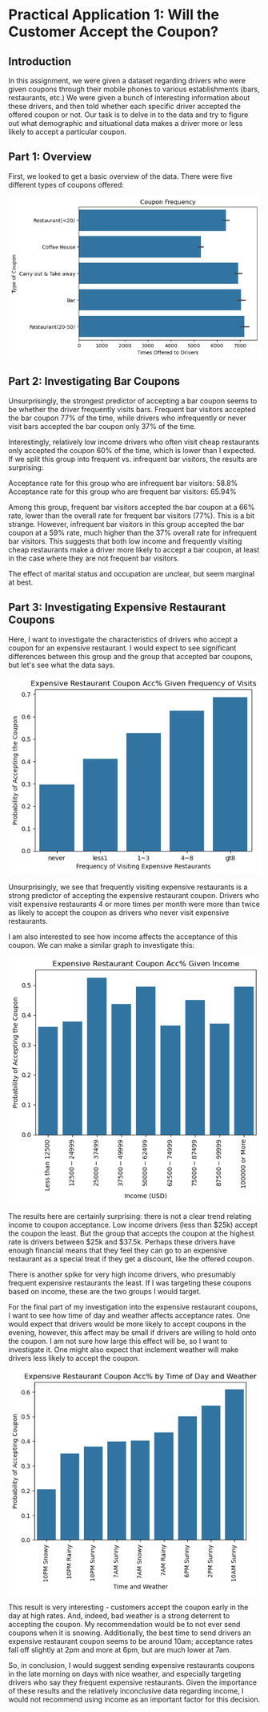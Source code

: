 # Practical Application 1: Will the Customer Accept the Coupon?

## Introduction
In this assignment, we were given a dataset regarding drivers who were given coupons through their mobile phones to various establishments (bars, restaurants, etc.) We were given a bunch of interesting information about these drivers, and then told whether each specific driver accepted the offered coupon or not. Our task is to delve in to the data and try to figure out what demographic and situational data makes a driver more or less likely to accept a particular coupon.

## Part 1: Overview

First, we looked to get a basic overview of the data. There were five different types of coupons offered:

![Coupons offered to drivers](images/coupon_frequency.png)

## Part 2: Investigating Bar Coupons

Unsurprisingly, the strongest predictor of accepting a bar coupon seems to be whether the driver frequently visits bars. Frequent bar visitors accepted the bar coupon 77% of the time, while drivers who infrequently or never visit bars accepted the bar coupon only 37% of the time.

Interestingly, relatively low income drivers who often visit cheap restaurants only accepted the coupon 60% of the time, which is lower than I expected. If we split this group into frequent vs. infrequent bar visitors, the results are surprising:

Acceptance rate for this group who are infrequent bar visitors: 58.8%
Acceptance rate for this group who are frequent bar visitors: 65.94%

Among this group, frequent bar visitors accepted the bar coupon at a 66% rate, lower than the overall rate for frequent bar visitors (77%). This is a bit strange. However, infrequent bar visitors in this group accepted the bar coupon at a 59% rate, much higher than the 37% overall rate for infrequent bar visitors. This suggests that both low income and frequently visiting cheap restaurants make a driver more likely to accept a bar coupon, at least in the case where they are not frequent bar visitors.

The effect of marital status and occupation are unclear, but seem marginal at best.

## Part 3: Investigating Expensive Restaurant Coupons

Here, I want to investigate the characteristics of drivers who accept a coupon for an expensive restaurant. I would expect to see significant differences between this group and the group that accepted bar coupons, but let's see what the data says.

![Expensive Restaurant Coupon Acceptance Given Frequency of Visits](images/exp_rest_by_freq_exp_rest_visit.png)

Unsurprisingly, we see that frequently visiting expensive restaurants is a strong predictor of accepting the expensive restaurant coupon. Drivers who visit expensive restaurants 4 or more times per month were more than twice as likely to accept the coupon as drivers who never visit expensive restaurants.

I am also interested to see how income affects the acceptance of this coupon. We can make a similar graph to investigate this:

![Expensive Restaurant Coupon Acceptance by Income](images/exp_rest_by_income.png)

The results here are certainly surprising: there is not a clear trend relating income to coupon acceptance. Low income drivers (less than $25k) accept the coupon the least. But the group that accepts the coupon at the highest rate is drivers between $25k and $37.5k. Perhaps these drivers have enough financial means that they feel they can go to an expensive restaurant as a special treat if they get a discount, like the offered coupon.

There is another spike for very high income drivers, who presumably frequent expensive restaurants the least. If I was targeting these coupons based on income, these are the two groups I would target.

For the final part of my investigation into the expensive restaurant coupons, I want to see how time of day and weather affects acceptance rates. One would expect that drivers would be more likely to accept coupons in the evening, however, this affect may be small if drivers are willing to hold onto the coupon. I am not sure how large this effect will be, so I want to investigate it. One might also expect that inclement weather will make drivers less likely to accept the coupon.

![Expensive Restaurant Coupon Acceptance by Time of Day and Weather](images/exp_rest_by_tod_and_weather.png)

This result is very interesting - customers accept the coupon early in the day at high rates. And, indeed, bad weather is a strong deterrent to accepting the coupon. My recommendation would be to not ever send coupons when it is snowing. Additionally, the best time to send drivers an expensive restaurant coupon seems to be around 10am; acceptance rates fall off slightly at 2pm and more at 6pm, but are much lower at 7am.

So, in conclusion, I would suggest sending expensive restaurants coupons in the late morning on days with nice weather, and especially targeting drivers who say they frequent expensive restaurants. Given the importance of these results and the relatively inconclusive data regarding income, I would not recommend using income as an important factor for this decision.